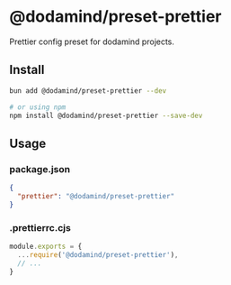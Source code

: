 # @dodamind/preset-prettier

Prettier config preset for dodamind projects.

## Install

```sh
bun add @dodamind/preset-prettier --dev

# or using npm
npm install @dodamind/preset-prettier --save-dev
```
## Usage
### package.json
```json
{
  "prettier": "@dodamind/preset-prettier"
}
```
### .prettierrc.cjs
```js
module.exports = {
  ...require('@dodamind/preset-prettier'),
  // ...
}
```
